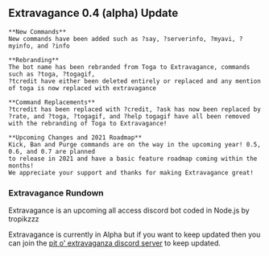## Extravagance 0.4 (alpha) Update
```
**New Commands**
New commands have been added such as ?say, ?serverinfo, ?myavi, ?myinfo, and ?info

**Rebranding**
The bot name has been rebranded from Toga to Extravagance, commands such as ?toga, ?togagif,
?tcredit have either been deleted entirely or replaced and any mention of toga is now replaced with extravagance

**Command Replacements**
?tcredit has been replaced with ?credit, ?ask has now been replaced by
?rate, and ?toga, ?togagif, and ?help togagif have all been removed with the rebranding of Toga to Extravagance! 

**Upcoming Changes and 2021 Roadmap**
Kick, Ban and Purge commands are on the way in the upcoming year! 0.5, 0.6, and 0.7 are planned
to release in 2021 and have a basic feature roadmap coming within the months! 
We appreciate your support and thanks for making Extravagance great!
```

### Extravagance Rundown
Extravagance is an upcoming all access discord bot coded in Node.js by tropikzzz

Extravagance is currently in Alpha but if you want to keep updated then you can join the [pit o' extravaganza discord server](https://discord.gg/RmXMKPXQCA) to keep updated.
